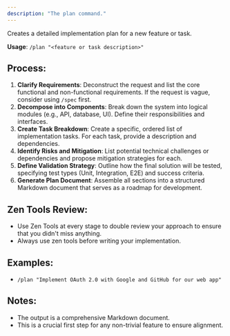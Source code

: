 ```yaml
---
description: "The plan command."
---
```


Creates a detailed implementation plan for a new feature or task.

**Usage**: `/plan "<feature or task description>"`

## Process:
1.  **Clarify Requirements**: Deconstruct the request and list the core functional and non-functional requirements. If the request is vague, consider using `/spec` first.
2.  **Decompose into Components**: Break down the system into logical modules (e.g., API, database, UI). Define their responsibilities and interfaces.
3.  **Create Task Breakdown**: Create a specific, ordered list of implementation tasks. For each task, provide a description and dependencies.
4.  **Identify Risks and Mitigation**: List potential technical challenges or dependencies and propose mitigation strategies for each.
5.  **Define Validation Strategy**: Outline how the final solution will be tested, specifying test types (Unit, Integration, E2E) and success criteria.
6.  **Generate Plan Document**: Assemble all sections into a structured Markdown document that serves as a roadmap for development.

## Zen Tools Review:
- Use Zen Tools at every stage to double review your approach to ensure that you didn't miss anything.
- Always use zen tools before writing your implementation.

## Examples:
-   `/plan "Implement OAuth 2.0 with Google and GitHub for our web app"`

## Notes:
-   The output is a comprehensive Markdown document.
-   This is a crucial first step for any non-trivial feature to ensure alignment.
